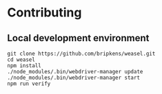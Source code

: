 # Contributing

## Local development environment

```
git clone https://github.com/bripkens/weasel.git
cd weasel
npm install
./node_modules/.bin/webdriver-manager update
./node_modules/.bin/webdriver-manager start
npm run verify
```
